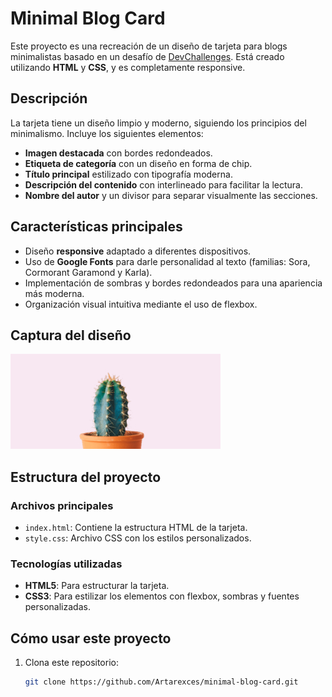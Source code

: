 # Minimal Blog Card

Este proyecto es una recreación de un diseño de tarjeta para blogs minimalistas basado en un desafío de [DevChallenges](https://www.devchallenges.io). Está creado utilizando **HTML** y **CSS**, y es completamente responsive.

## Descripción

La tarjeta tiene un diseño limpio y moderno, siguiendo los principios del minimalismo. Incluye los siguientes elementos:

- **Imagen destacada** con bordes redondeados.
- **Etiqueta de categoría** con un diseño en forma de chip.
- **Título principal** estilizado con tipografía moderna.
- **Descripción del contenido** con interlineado para facilitar la lectura.
- **Nombre del autor** y un divisor para separar visualmente las secciones.

## Características principales

- Diseño **responsive** adaptado a diferentes dispositivos.
- Uso de **Google Fonts** para darle personalidad al texto (familias: Sora, Cormorant Garamond y Karla).
- Implementación de sombras y bordes redondeados para una apariencia más moderna.
- Organización visual intuitiva mediante el uso de flexbox.

## Captura del diseño

![Vista previa del diseño](resources/Cactus.jpg)

## Estructura del proyecto

### Archivos principales

- `index.html`: Contiene la estructura HTML de la tarjeta.
- `style.css`: Archivo CSS con los estilos personalizados.

### Tecnologías utilizadas

- **HTML5**: Para estructurar la tarjeta.
- **CSS3**: Para estilizar los elementos con flexbox, sombras y fuentes personalizadas.

## Cómo usar este proyecto

1. Clona este repositorio:
   ```bash
   git clone https://github.com/Artarexces/minimal-blog-card.git
